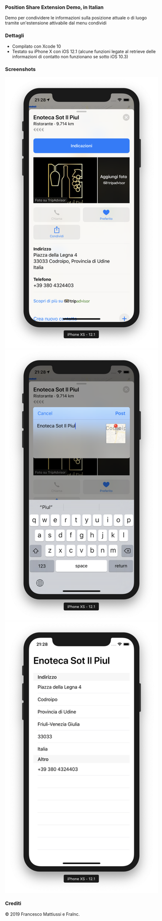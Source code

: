### Position Share Extension Demo, in Italian
Demo per condividere le informazioni sulla posizione attuale o di luogo tramite un'estensione attivabile dal menu condividi

### Dettagli
* Compilato con Xcode 10
* Testato su iPhone X con iOS 12.1 (alcune funzioni legate al retrieve delle informazioni di contatto non funzionano se sotto iOS 10.3)

### Screenshots

![a](https://github.com/fmattiussi/position_share_extension_demo/blob/master/Schermata%202019-04-04%20alle%2021.28.06.png)
![b](https://github.com/fmattiussi/position_share_extension_demo/blob/master/Schermata%202019-04-04%20alle%2021.28.21.png)
![c](https://github.com/fmattiussi/position_share_extension_demo/blob/master/Schermata%202019-04-04%20alle%2021.28.40.png)

### Crediti

© 2019 Francesco Mattiussi e FraInc. 

